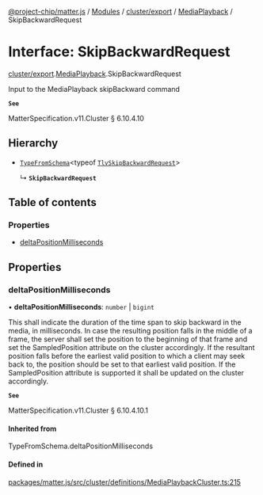 [@project-chip/matter.js](../README.md) / [Modules](../modules.md) / [cluster/export](../modules/cluster_export.md) / [MediaPlayback](../modules/cluster_export.MediaPlayback.md) / SkipBackwardRequest

# Interface: SkipBackwardRequest

[cluster/export](../modules/cluster_export.md).[MediaPlayback](../modules/cluster_export.MediaPlayback.md).SkipBackwardRequest

Input to the MediaPlayback skipBackward command

**`See`**

MatterSpecification.v11.Cluster § 6.10.4.10

## Hierarchy

- [`TypeFromSchema`](../modules/tlv_export.md#typefromschema)\<typeof [`TlvSkipBackwardRequest`](../modules/cluster_export.MediaPlayback.md#tlvskipbackwardrequest)\>

  ↳ **`SkipBackwardRequest`**

## Table of contents

### Properties

- [deltaPositionMilliseconds](cluster_export.MediaPlayback.SkipBackwardRequest.md#deltapositionmilliseconds)

## Properties

### deltaPositionMilliseconds

• **deltaPositionMilliseconds**: `number` \| `bigint`

This shall indicate the duration of the time span to skip backward in the media, in milliseconds. In case
the resulting position falls in the middle of a frame, the server shall set the position to the beginning of
that frame and set the SampledPosition attribute on the cluster accordingly. If the resultant position falls
before the earliest valid position to which a client may seek back to, the position should be set to that
earliest valid position. If the SampledPosition attribute is supported it shall be updated on the cluster
accordingly.

**`See`**

MatterSpecification.v11.Cluster § 6.10.4.10.1

#### Inherited from

TypeFromSchema.deltaPositionMilliseconds

#### Defined in

[packages/matter.js/src/cluster/definitions/MediaPlaybackCluster.ts:215](https://github.com/project-chip/matter.js/blob/904d0c9b952b91f28a21803759c5e5c66ee4d272/packages/matter.js/src/cluster/definitions/MediaPlaybackCluster.ts#L215)
